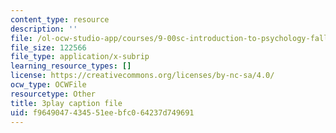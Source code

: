 ```yaml
---
content_type: resource
description: ''
file: /ol-ocw-studio-app/courses/9-00sc-introduction-to-psychology-fall-2011/f9649047434551eebfc064237d749691_lanmHS0JwYI.vtt
file_size: 122566
file_type: application/x-subrip
learning_resource_types: []
license: https://creativecommons.org/licenses/by-nc-sa/4.0/
ocw_type: OCWFile
resourcetype: Other
title: 3play caption file
uid: f9649047-4345-51ee-bfc0-64237d749691
---
```


